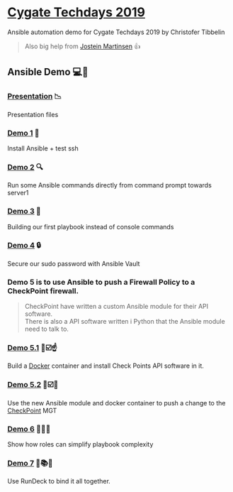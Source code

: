 # [Cygate Techdays 2019](https://www.cygate.se/events/tech-days-2019/)
Ansible automation demo for Cygate Techdays 2019 by Christofer Tibbelin
> Also big help from [Jostein Martinsen](https://www.linkedin.com/in/josm/) :thumbsup:
## Ansible Demo :computer::penguin:
### [Presentation](presentation/) :chart_with_downwards_trend:
Presentation files
### [Demo 1](demo1/) :dvd:
Install Ansible + test ssh
### [Demo 2](demo2/) :mag:
Run some Ansible commands directly from command prompt towards server1
### [Demo 3](demo3/) :book:
Building our first playbook instead of console commands
### [Demo 4](demo4/) :lock:
Secure our sudo password with Ansible Vault
### Demo 5 is to use Ansible to push a Firewall Policy to a CheckPoint firewall.
> CheckPoint have written a custom Ansible module for their API software.\
> There is also a API software written i Python that the Ansible module need to talk to.
### [Demo 5.1](demo5_1/) :whale::ballot_box_with_check::point_up:
Build a [Docker](https://www.docker.com/) container and install Check Points API software in it.
### [Demo 5.2](demo5_2/) :whale::ballot_box_with_check::metal:
Use the new Ansible module and docker container to push a change to the [CheckPoint](https://www.checkpoint.com/) MGT
### [Demo 6](demo6/) :blue_book::green_book::orange_book:
Show how roles can simplify playbook complexity
### [Demo 7](demo7/) :runner::books::grin:
Use RunDeck to bind it all together.
